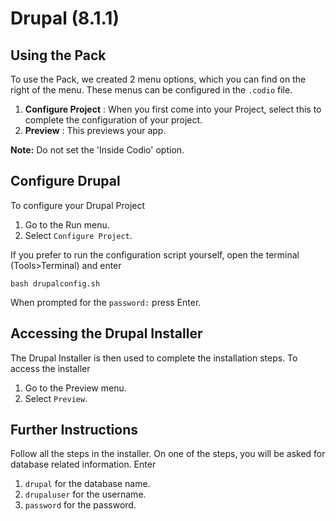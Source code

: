 # Drupal (8.1.1)

## Using the Pack
To use the Pack, we created 2 menu options, which you can find on the right of the menu. These menus can be configured in the `.codio` file.

1. **Configure Project** : When you first come into your Project, select this to complete the configuration of your project.
1. **Preview** : This previews your app. 

**Note:** Do not set the 'Inside Codio' option.

## Configure Drupal
To configure your Drupal Project

1. Go to the Run menu.
1. Select `Configure Project`.

If you prefer to run the configuration script yourself, open the terminal (Tools>Terminal) and enter

    bash drupalconfig.sh

When prompted for the `password:` press Enter.

## Accessing the Drupal Installer 

The Drupal Installer is then used to complete the installation steps. To access the installer

1. Go to the Preview menu.
1. Select `Preview`.

## Further Instructions
Follow all the steps in the installer. On one of the steps, you will be asked for database related information. Enter

1. `drupal` for the database name.
1. `drupaluser` for the username.
1. `password` for the password. 

